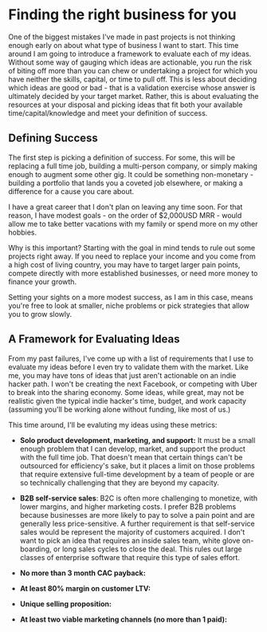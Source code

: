 # Finding the right business for you

One of the biggest mistakes I've made in past projects is not thinking enough early on about what type of business I want to start.  This time around I am going to introduce a framework to evaluate each of my ideas.  Without some way of gauging which ideas are actionable, you run the risk of biting off more than you can chew or undertaking a project for which you have neither the skills, capital, or time to pull off.  This is less about deciding which ideas are good or bad - that is a validation exercise whose answer is ultimately decided by your target market.  Rather, this is about evaluating the resources at your disposal and picking ideas that fit both your available time/capital/knowledge and meet your definition of success.

## Defining Success

The first step is picking a definition of success.  For some, this will be replacing a full time job, building a multi-person company, or simply making enough to augment some other gig.  It could be something non-monetary - building a portfolio that lands you a coveted job elsewhere, or making a difference for a cause you care about.

I have a great career that I don't plan on leaving any time soon.  For that reason, I have modest goals - on the order of $2,000USD MRR - would allow me to take better vacations with my family or spend more on my other hobbies.  

Why is this important?  Starting with the goal in mind tends to rule out some projects right away.  If you need to replace your income and you come from a high cost of living country, you may have to target larger pain points, compete directly with more established businesses, or need more money to finance your growth.

Setting your sights on a more modest success, as I am in this case, means you're free to look at smaller, niche problems or pick strategies that allow you to grow slowly.

## A Framework for Evaluating Ideas

From my past failures, I've come up with a list of requirements that I use to evaluate my ideas before I even try to validate them with the market.  Like me, you may have tons of ideas that just aren't actionable on an indie hacker path.  I won't be creating the next Facebook, or competing with Uber to break into the sharing economy.  Some ideas, while great, may not be realistic given the typical indie hacker's time, budget, and work capacity (assuming you'll be working alone without funding, like most of us.)

This time around, I'll be evaluting my ideas using these metrics:

* **Solo product development, marketing, and support:**  It must be a small enough problem that I can develop, market, and support the product with the full time job.  That doesn't mean that certain things can't be outsourced for efficiency's sake, but it places a limit on those problems that require extensive full-time development by a team of people or are so technically challenging that they are beyond my capacity.

* **B2B self-service sales**:  B2C is often more challenging to monetize, with lower margins, and higher marketing costs.  I prefer B2B problems because businesses are more likely to pay to solve a pain point and are generally less price-sensitive.  A further requirement is that self-service sales would be represent the majority of customers acquired.  I don't want to pick an idea that requires an inside sales team, white glove on-boarding, or long sales cycles to close the deal.  This rules out large classes of enterprise software that require this type of sales effort.

* **No more than 3 month CAC payback:** 

* **At least 80% margin on customer LTV:**

* **Unique selling proposition:**

* **At least two viable marketing channels (no more than 1 paid):**
 

